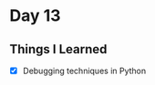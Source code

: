 Day 13
==================================================================================

Things I Learned
----------------------------------------------------------------------------------
- [x] Debugging techniques in Python